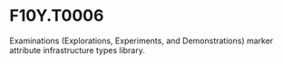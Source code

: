 # F10Y.T0006
Examinations (Explorations, Experiments, and Demonstrations) marker attribute infrastructure types library.